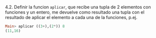 4.2. Definir la funcion ```aplicar```, que recibe una tupla de 2 elementos con 
funciones y un entero, me devuelve como resultado una tupla con el resultado de aplicar el 
elemento a cada una de la funciones, p.ej.

```haskell
Main> aplicar ((3+),(2*)) 8 
(11,16) 
```
